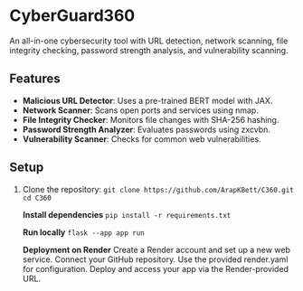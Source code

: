 # CyberGuard360

An all-in-one cybersecurity tool with URL detection, network scanning, file integrity checking, password strength analysis, and vulnerability scanning.

## Features
- **Malicious URL Detector**: Uses a pre-trained BERT model with JAX.
- **Network Scanner**: Scans open ports and services using nmap.
- **File Integrity Checker**: Monitors file changes with SHA-256 hashing.
- **Password Strength Analyzer**: Evaluates passwords using zxcvbn.
- **Vulnerability Scanner**: Checks for common web vulnerabilities.

## Setup

1. Clone the repository:
   `git clone https://github.com/ArapKBett/C360.git
   cd C360`

   **Install dependencies**
   `pip install -r requirements.txt`

   **Run locally**
   `flask --app app run`

   **Deployment on Render**
   Create a Render account and set up a new web service.
   Connect your GitHub repository.
   Use the provided render.yaml for configuration.
   Deploy and access your app via the Render-provided URL.


